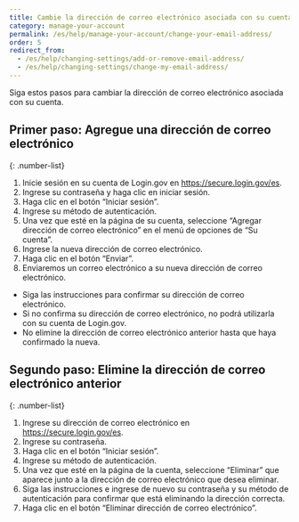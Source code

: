 ```yaml
---
title: Cambie la dirección de correo electrónico asociada con su cuenta
category: manage-your-account
permalink: /es/help/manage-your-account/change-your-email-address/
order: 5
redirect_from:
  - /es/help/changing-settings/add-or-remove-email-address/
  - /es/help/changing-settings/change-my-email-address/
---
```


Siga estos pasos para cambiar la dirección de correo electrónico asociada con su cuenta.

## Primer paso: Agregue una dirección de correo electrónico

{: .number-list}
1. Inicie sesión en su cuenta de Login.gov en <https://secure.login.gov/es>.
1. Ingrese su contraseña y haga clic en iniciar sesión.
1. Haga clic en el botón “Iniciar sesión”.
1. Ingrese su método de autenticación.
1. Una vez que esté en la página de su cuenta, seleccione “Agregar dirección de correo electrónico” en el menú de opciones de “Su cuenta”.
1. Ingrese la nueva dirección de correo electrónico.
1. Haga clic en el botón “Enviar”.
1. Enviaremos un correo electrónico a su nueva dirección de correo electrónico.
* Siga las instrucciones para confirmar su dirección de correo electrónico.
* Si no confirma su dirección de correo electrónico, no podrá utilizarla con su cuenta de Login.gov.
* No elimine la dirección de correo electrónico anterior hasta que haya confirmado la nueva.

## Segundo paso: Elimine la dirección de correo electrónico anterior

{: .number-list}
1. Ingrese su dirección de correo electrónico en <https://secure.login.gov/es>.
1. Ingrese su contraseña.
1. Haga clic en el botón “Iniciar sesión”.
1. Ingrese su método de autenticación.
1. Una vez que esté en la página de la cuenta, seleccione “Eliminar” que aparece junto a la dirección de correo electrónico que desea eliminar.
1. Siga las instrucciones e ingrese de nuevo su contraseña y su método de autenticación para confirmar que está eliminando la dirección correcta.
1. Haga clic en el botón “Eliminar dirección de correo electrónico”.

